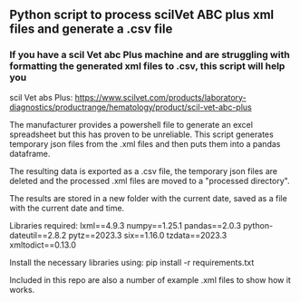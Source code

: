 ## Python script to process scilVet ABC plus xml files and generate a .csv file
### If you have a scil Vet abc Plus machine and are struggling with formatting the generated xml files to .csv, this script will help you

scil Vet abs Plus: https://www.scilvet.com/products/laboratory-diagnostics/productrange/hematology/product/scil-vet-abc-plus

The manufacturer provides a powershell file to generate an excel spreadsheet but this has proven to be unreliable.
This script generates temporary json files from the .xml files and then puts them into a pandas dataframe.

The resulting data is exported as a .csv file, the temporary json files are deleted and the processed .xml files are moved to a "processed directory".

The results are stored in a new folder with the current date, saved as a file with the current date and time.


Libraries required:
lxml==4.9.3
numpy==1.25.1
pandas==2.0.3
python-dateutil==2.8.2
pytz==2023.3
six==1.16.0
tzdata==2023.3
xmltodict==0.13.0

Install the necessary libraries using:
pip install -r requirements.txt

Included in this repo are also a number of example .xml files to show how it works.